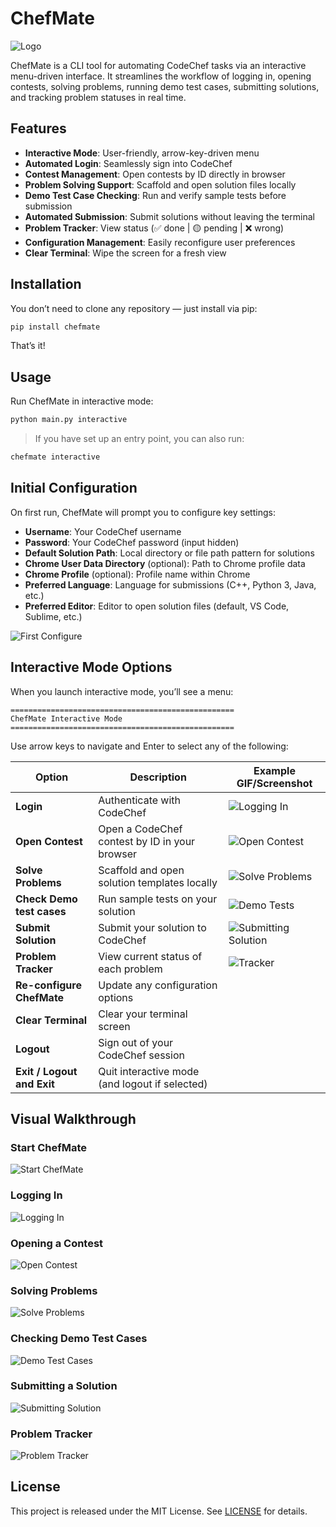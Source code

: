 # ChefMate

![Logo](assets/CHEFMATE.png)

ChefMate is a CLI tool for automating CodeChef tasks via an interactive menu-driven interface. It streamlines the workflow of logging in, opening contests, solving problems, running demo test cases, submitting solutions, and tracking problem statuses in real time.

## Features

- **Interactive Mode**: User-friendly, arrow-key-driven menu
- **Automated Login**: Seamlessly sign into CodeChef
- **Contest Management**: Open contests by ID directly in browser
- **Problem Solving Support**: Scaffold and open solution files locally
- **Demo Test Case Checking**: Run and verify sample tests before submission
- **Automated Submission**: Submit solutions without leaving the terminal
- **Problem Tracker**: View status (✅ done | 🟡 pending | ❌ wrong)
- **Configuration Management**: Easily reconfigure user preferences
- **Clear Terminal**: Wipe the screen for a fresh view

## Installation

You don’t need to clone any repository — just install via pip:

```bash
pip install chefmate
```

That’s it!

## Usage

Run ChefMate in interactive mode:

```bash
python main.py interactive
```

> If you have set up an entry point, you can also run:

```bash
chefmate interactive
```

## Initial Configuration

On first run, ChefMate will prompt you to configure key settings:

- **Username**: Your CodeChef username
- **Password**: Your CodeChef password (input hidden)
- **Default Solution Path**: Local directory or file path pattern for solutions
- **Chrome User Data Directory** (optional): Path to Chrome profile data
- **Chrome Profile** (optional): Profile name within Chrome
- **Preferred Language**: Language for submissions (C++, Python 3, Java, etc.)
- **Preferred Editor**: Editor to open solution files (default, VS Code, Sublime, etc.)

![First Configure](assets/First_Configure.gif)

## Interactive Mode Options

When you launch interactive mode, you’ll see a menu:

```text
==================================================
ChefMate Interactive Mode
==================================================
```

Use arrow keys to navigate and Enter to select any of the following:

| Option                         | Description                                           | Example GIF/Screenshot                      |
|--------------------------------|-------------------------------------------------------|---------------------------------------------|
| **Login**                      | Authenticate with CodeChef                            | ![Logging In](assets/Logging_In.gif)       |
| **Open Contest**               | Open a CodeChef contest by ID in your browser         | ![Open Contest](assets/Open_Contest_Page.gif) |
| **Solve Problems**             | Scaffold and open solution templates locally          | ![Solve Problems](assets/Solve_Problems.gif) |
| **Check Demo test cases**      | Run sample tests on your solution                     | ![Demo Tests](assets/Demo_Test_Cases.gif)  |
| **Submit Solution**            | Submit your solution to CodeChef                      | ![Submitting Solution](assets/Submitting_Solution.gif) |
| **Problem Tracker**            | View current status of each problem                   | ![Tracker](assets/Problem_Tracker.png)     |
| **Re-configure ChefMate**      | Update any configuration options                      |                                             |
| **Clear Terminal**             | Clear your terminal screen                            |                                             |
| **Logout**                     | Sign out of your CodeChef session                     |                                             |
| **Exit / Logout and Exit**     | Quit interactive mode (and logout if selected)        |                                             |

## Visual Walkthrough

### Start ChefMate

![Start ChefMate](assets/Start_ChefMate.gif)

### Logging In

![Logging In](assets/Logging_In.gif)

### Opening a Contest

![Open Contest](assets/Open_Contest_Page.gif)

### Solving Problems

![Solve Problems](assets/Solve_Problems.gif)

### Checking Demo Test Cases

![Demo Test Cases](assets/Demo_Test_Cases.gif)

### Submitting a Solution

![Submitting Solution](assets/Submitting_Solution.gif)

### Problem Tracker

![Problem Tracker](assets/Problem_Tracker.png)

## License

This project is released under the MIT License. See [LICENSE](LICENSE) for details.
